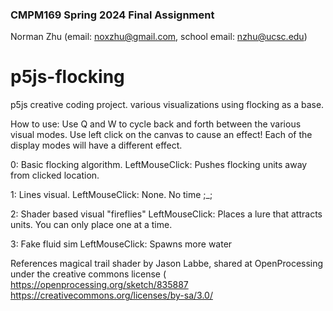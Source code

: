 ### CMPM169 Spring 2024 Final Assignment
Norman Zhu (email: noxzhu@gmail.com, school email: nzhu@ucsc.edu)
# p5js-flocking
p5js creative coding project. various visualizations using flocking as a base.

How to use:
  Use Q and W to cycle back and forth between the various visual modes.
  Use left click on the canvas to cause an effect! 
  Each of the display modes will have a different effect.
    
0:  Basic flocking algorithm. 
    LeftMouseClick: Pushes flocking units away from clicked location.
    
1:  Lines visual.
    LeftMouseClick: None. No time ;_;
    
2:  Shader based visual "fireflies"
    LeftMouseClick: Places a lure that attracts units. You can only place one at a time.
    
3:  Fake fluid sim
    LeftMouseClick: Spawns more water

References magical trail shader by Jason Labbe, shared at OpenProcessing under the creative commons license (
https://openprocessing.org/sketch/835887
https://creativecommons.org/licenses/by-sa/3.0/
